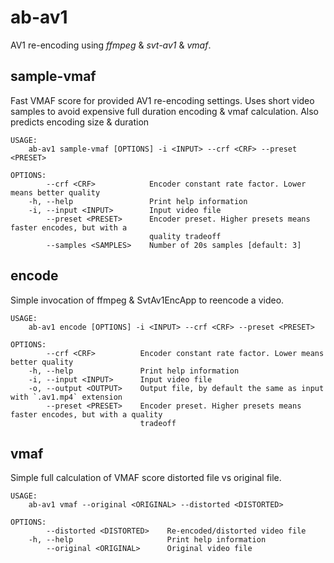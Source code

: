 # ab-av1
AV1 re-encoding using _ffmpeg_ & _svt-av1_ & _vmaf_.

## sample-vmaf
Fast VMAF score for provided AV1 re-encoding settings. Uses short video samples to avoid expensive
full duration encoding & vmaf calculation. Also predicts encoding size & duration

```
USAGE:
    ab-av1 sample-vmaf [OPTIONS] -i <INPUT> --crf <CRF> --preset <PRESET>

OPTIONS:
        --crf <CRF>            Encoder constant rate factor. Lower means better quality
    -h, --help                 Print help information
    -i, --input <INPUT>        Input video file
        --preset <PRESET>      Encoder preset. Higher presets means faster encodes, but with a
                               quality tradeoff
        --samples <SAMPLES>    Number of 20s samples [default: 3]
```

## encode
Simple invocation of ffmpeg & SvtAv1EncApp to reencode a video.

```
USAGE:
    ab-av1 encode [OPTIONS] -i <INPUT> --crf <CRF> --preset <PRESET>

OPTIONS:
        --crf <CRF>          Encoder constant rate factor. Lower means better quality
    -h, --help               Print help information
    -i, --input <INPUT>      Input video file
    -o, --output <OUTPUT>    Output file, by default the same as input with `.av1.mp4` extension
        --preset <PRESET>    Encoder preset. Higher presets means faster encodes, but with a quality
                             tradeoff
```

## vmaf
Simple full calculation of VMAF score distorted file vs original file.

```
USAGE:
    ab-av1 vmaf --original <ORIGINAL> --distorted <DISTORTED>

OPTIONS:
        --distorted <DISTORTED>    Re-encoded/distorted video file
    -h, --help                     Print help information
        --original <ORIGINAL>      Original video file
```
